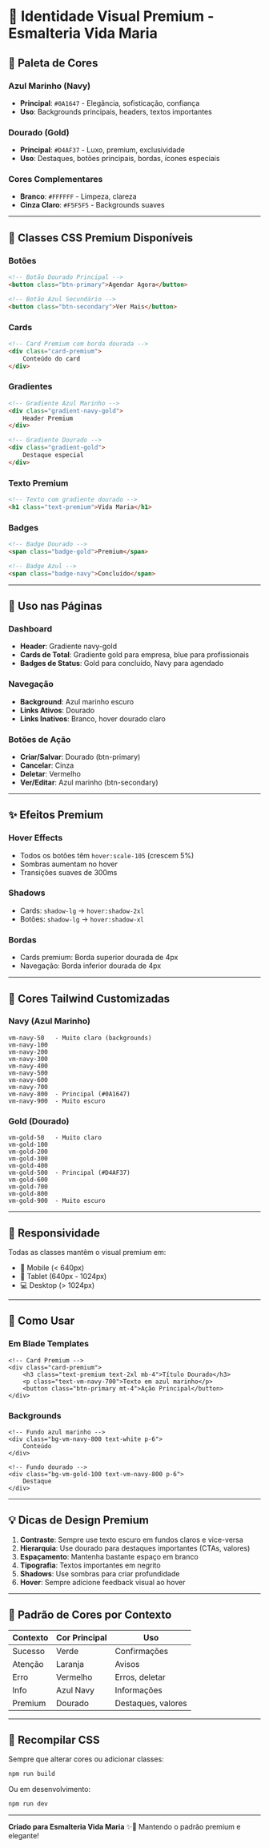 # 💎 Identidade Visual Premium - Esmalteria Vida Maria

## 🎨 Paleta de Cores

### Azul Marinho (Navy)
- **Principal**: `#0A1647` - Elegância, sofisticação, confiança
- **Uso**: Backgrounds principais, headers, textos importantes

### Dourado (Gold)  
- **Principal**: `#D4AF37` - Luxo, premium, exclusividade
- **Uso**: Destaques, botões principais, bordas, ícones especiais

### Cores Complementares
- **Branco**: `#FFFFFF` - Limpeza, clareza
- **Cinza Claro**: `#F5F5F5` - Backgrounds suaves

---

## 📐 Classes CSS Premium Disponíveis

### Botões
```html
<!-- Botão Dourado Principal -->
<button class="btn-primary">Agendar Agora</button>

<!-- Botão Azul Secundário -->
<button class="btn-secondary">Ver Mais</button>
```

### Cards
```html
<!-- Card Premium com borda dourada -->
<div class="card-premium">
    Conteúdo do card
</div>
```

### Gradientes
```html
<!-- Gradiente Azul Marinho -->
<div class="gradient-navy-gold">
    Header Premium
</div>

<!-- Gradiente Dourado -->
<div class="gradient-gold">
    Destaque especial
</div>
```

### Texto Premium
```html
<!-- Texto com gradiente dourado -->
<h1 class="text-premium">Vida Maria</h1>
```

### Badges
```html
<!-- Badge Dourado -->
<span class="badge-gold">Premium</span>

<!-- Badge Azul -->
<span class="badge-navy">Concluído</span>
```

---

## 🎯 Uso nas Páginas

### Dashboard
- **Header**: Gradiente navy-gold
- **Cards de Total**: Gradiente gold para empresa, blue para profissionais
- **Badges de Status**: Gold para concluído, Navy para agendado

### Navegação
- **Background**: Azul marinho escuro
- **Links Ativos**: Dourado
- **Links Inativos**: Branco, hover dourado claro

### Botões de Ação
- **Criar/Salvar**: Dourado (btn-primary)
- **Cancelar**: Cinza
- **Deletar**: Vermelho
- **Ver/Editar**: Azul marinho (btn-secondary)

---

## ✨ Efeitos Premium

### Hover Effects
- Todos os botões têm `hover:scale-105` (crescem 5%)
- Sombras aumentam no hover
- Transições suaves de 300ms

### Shadows
- Cards: `shadow-lg` → `hover:shadow-2xl`
- Botões: `shadow-lg` → `hover:shadow-xl`

### Bordas
- Cards premium: Borda superior dourada de 4px
- Navegação: Borda inferior dourada de 4px

---

## 🎨 Cores Tailwind Customizadas

### Navy (Azul Marinho)
```
vm-navy-50   - Muito claro (backgrounds)
vm-navy-100
vm-navy-200
vm-navy-300
vm-navy-400
vm-navy-500
vm-navy-600
vm-navy-700
vm-navy-800  - Principal (#0A1647)
vm-navy-900  - Muito escuro
```

### Gold (Dourado)
```
vm-gold-50   - Muito claro
vm-gold-100
vm-gold-200
vm-gold-300
vm-gold-400
vm-gold-500  - Principal (#D4AF37)
vm-gold-600
vm-gold-700
vm-gold-800
vm-gold-900  - Muito escuro
```

---

## 📱 Responsividade

Todas as classes mantêm o visual premium em:
- 📱 Mobile (< 640px)
- 📱 Tablet (640px - 1024px)
- 💻 Desktop (> 1024px)

---

## 🚀 Como Usar

### Em Blade Templates
```blade
<!-- Card Premium -->
<div class="card-premium">
    <h3 class="text-premium text-2xl mb-4">Título Dourado</h3>
    <p class="text-vm-navy-700">Texto em azul marinho</p>
    <button class="btn-primary mt-4">Ação Principal</button>
</div>
```

### Backgrounds
```blade
<!-- Fundo azul marinho -->
<div class="bg-vm-navy-800 text-white p-6">
    Conteúdo
</div>

<!-- Fundo dourado -->
<div class="bg-vm-gold-100 text-vm-navy-800 p-6">
    Destaque
</div>
```

---

## 💡 Dicas de Design Premium

1. **Contraste**: Sempre use texto escuro em fundos claros e vice-versa
2. **Hierarquia**: Use dourado para destaques importantes (CTAs, valores)
3. **Espaçamento**: Mantenha bastante espaço em branco
4. **Tipografia**: Textos importantes em negrito
5. **Shadows**: Use sombras para criar profundidade
6. **Hover**: Sempre adicione feedback visual ao hover

---

## 🎯 Padrão de Cores por Contexto

| Contexto | Cor Principal | Uso |
|----------|---------------|-----|
| Sucesso | Verde | Confirmações |
| Atenção | Laranja | Avisos |
| Erro | Vermelho | Erros, deletar |
| Info | Azul Navy | Informações |
| Premium | Dourado | Destaques, valores |

---

## 🔄 Recompilar CSS

Sempre que alterar cores ou adicionar classes:

```bash
npm run build
```

Ou em desenvolvimento:
```bash
npm run dev
```

---

**Criado para Esmalteria Vida Maria** ✨💅
Mantendo o padrão premium e elegante!

